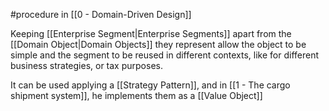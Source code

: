 #procedure in [[0 - Domain-Driven Design]]

Keeping [[Enterprise Segment|Enterprise Segments]] apart from the [[Domain Object|Domain Objects]] they represent allow the object to be simple and the segment to be reused in different contexts, like for different business strategies, or tax purposes.

It can be used applying a [[Strategy Pattern]], and in [[1 - The cargo shipment system]], he implements them as a [[Value Object]]